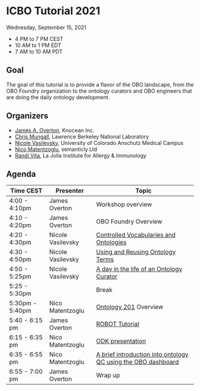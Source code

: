 # ICBO Tutorial 2021

Wednesday, September 15, 2021

- 4 PM to 7 PM CEST
- 10 AM to 1 PM EDT
- 7 AM to 10 AM PDT

## Goal
The goal of this tutorial is to provide a flavor of the OBO landscape, from the OBO Foundry organization to the ontology curators and OBO engineers that are doing the daily ontology development.

## Organizers

- [James A. Overton](http://james.overton.ca/), Knocean Inc.
- [Chris Mungall](https://orcid.org/0000-0002-6601-2165), Lawrence Berkeley National Laboratory
- [Nicole Vasilevsky](https://orcid.org/0000-0001-5208-3432), University of Colorado Anschutz Medical Campus
- [Nico Matentzoglu](https://orcid.org/0000-0002-7356-1779), semanticly Ltd
- [Randi Vita](https://orcid.org/0000-0001-8957-7612), La Jolla Institute for Allergy & Immunology

## Agenda

| Time CEST           | Presenter | Topic                                                                                                                                                                       |
|-----------------|-----------|-----------------------------------------------------------------------------------------------------------------------------------------------------------------------------|
| 4:00 - 4:10pm   | James Overton    | Workshop overview                                                                                                                                                           |
| 4:10 - 4:20pm   | James Overton   | OBO Foundry Overview                                                                                                                                                        |
| 4:20 - 4:30pm   | Nicole Vasilevsky   | [Controlled Vocabularies and Ontologies](https://docs.google.com/presentation/d/1kW56zIaQztow0FXocxnPn0he4be-5Nk6/edit)                                                                                                                                      |
| 4:30 - 4:50pm   | Nicole Vasilevsky    | [Using and Reusing Ontology Terms](https://github.com/OBOAcademy/obook/blob/master/docs/lesson/ontology_term_use.md) |
| 4:50 - 5:25pm   | Nicole Vasilevsky    | [A day in the life of an Ontology Curator](https://github.com/OBOAcademy/obook/blob/master/docs/reference/ontology-curator.md) |
| 5:25 - 5:30pm   |     |    Break                                                                                                                                                                          |
| 5:30pm - 5:40pm | Nico Matentzoglu      | [Ontology 201](https://docs.google.com/presentation/d/1czJ2rKP1wj41W9-0HUPaDrtr8loSIqJ9ilDstE6kr7Y/edit?usp=sharing) Overview                                                                                         |
| 5:40 - 6:15 pm  | James Overton    | [ROBOT Tutorial](https://ontodev.github.io/robot-tutorial/#/title-slide)                       |
| 6:15 - 6:35 pm  | Nico Matentzoglu       | [ODK presentation](https://docs.google.com/presentation/d/1czJ2rKP1wj41W9-0HUPaDrtr8loSIqJ9ilDstE6kr7Y/edit?usp=sharing)                                                                                                                                                            |
| 6:35 - 6:55 pm  | Nico Matentzoglu       | [A brief introduction into ontology QC using the OBO dashboard](https://docs.google.com/presentation/d/1czJ2rKP1wj41W9-0HUPaDrtr8loSIqJ9ilDstE6kr7Y/edit?usp=sharing)                                                                                       |
| 6:55 - 7:00 pm  | James Overton       | Wrap up                                                                                                                                                                     |
